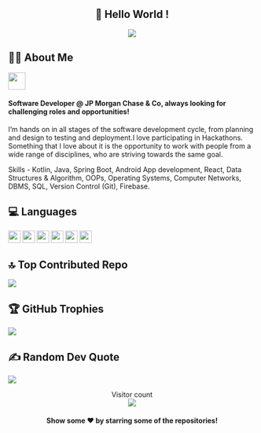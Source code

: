  
 <h2 align="center">
 👋 Hello World !
</h2>
<p align="center">
  <img src="https://github.com/coder2699/coder2699/assets/61552810/f7270775-98de-45c1-adaf-a33628ad345a"/>
 <!-- <img src="https://user-images.githubusercontent.com/61552810/94653149-be325480-0318-11eb-91c3-d5b772bd1160.gif" width="600px" height="300px"/> -->
  </p>

  ## 👨‍💻 About Me
  
<a></a>
<a href="https://www.linkedin.com/in/pandey-pranshu/">
  <img align="center" src="https://user-images.githubusercontent.com/61552810/94657167-ac53b000-031e-11eb-8f71-d34756928a0c.png" width="35px" height="35px"/>
<p></p><a>
  </a>  <p></p>
  
  
<h4>
Software Developer @ JP Morgan Chase & Co, always looking for challenging roles and opportunities!
</h4>
<p>I’m hands on in all stages of the software development cycle, from planning and design to testing and deployment.I love participating in Hackathons. Something that I love about it is the opportunity to work with people from a wide range of disciplines, who are striving towards the same goal.

Skills - Kotlin, Java, Spring Boot, Android App development, React, Data Structures & Algorithm, OOPs, Operating Systems, Computer Networks, DBMS, SQL, Version Control (Git), Firebase.
 </p>

## 💻 Languages
  <a></a>
<a>
<img src ="https://img.shields.io/badge/java-%23ED8B00.svg?&style=for-the-badge&logo=java&logoColor=white" height=25> 
<a>
<img src ="https://img.shields.io/badge/kotlin-%230095D5.svg?&style=for-the-badge&logo=kotlin&logoColor=white" height=25> <img src ="https://img.shields.io/badge/c++%20-%2300599C.svg?&style=for-the-badge&logo=c%2B%2B&logoColor=white" height=25> 
<a>
<img src ="https://img.shields.io/badge/html5%20-%23E34F26.svg?&style=for-the-badge&logo=html5&logoColor=white" height=25> 
<a>
<img src ="https://img.shields.io/badge/css3%20-%231572B6.svg?&style=for-the-badge&logo=css3&logoColor=white" height=25>
<a>
<img src="https://camo.githubusercontent.com/d423cf12cc9ec53976db472d8844305e3f324418/68747470733a2f2f696d672e736869656c64732e696f2f62616467652f2d4a6176615363726970742d626c61636b3f7374796c653d666c61742d737175617265266c6f676f3d6a617661736372697074" height=25>


<!-- ## GitHub Stats -->

<!-- <a href="https://github.com/coder2699">
  <img align="center" src="https://github-readme-stats.vercel.app/api/top-langs/?username=coder2699&theme=radical&hide=glsl,python" />
<a> -->

<!-- <img src="https://github-readme-stats.vercel.app/api?username=coder2699&&show_icons=true&theme=radical&line_height=27&v=5" alt="Pranshu's GitHub Stats" /> -->

## 🔝 Top Contributed Repo
![](https://github-contributor-stats.vercel.app/api?username=coder2699&limit=5&theme=tokyonight&combine_all_yearly_contributions=true)

## 🏆 GitHub Trophies
![](https://github-profile-trophy.vercel.app/?username=coder2699&theme=tokyonight&no-frame=false&no-bg=true&margin-w=4)

## ✍️ Random Dev Quote
![](https://quotes-github-readme.vercel.app/api?type=horizontal&theme=radical)


<p align="center"> 
  Visitor count<br>
  <img align="center" src="https://profile-counter.glitch.me/coder2699/count.svg" />
 </p>
 

 <h4 align="center">Show some ❤️ by starring some of the repositories!</h4>




